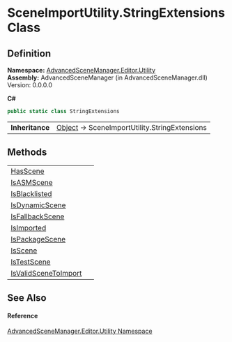 # SceneImportUtility.StringExtensions Class




## Definition
**Namespace:** <a href="N_AdvancedSceneManager_Editor_Utility.md">AdvancedSceneManager.Editor.Utility</a>  
**Assembly:** AdvancedSceneManager (in AdvancedSceneManager.dll) Version: 0.0.0.0

**C#**
``` C#
public static class StringExtensions
```

<table><tr><td><strong>Inheritance</strong></td><td><a href="https://learn.microsoft.com/dotnet/api/system.object" target="_blank" rel="noopener noreferrer">Object</a>  →  SceneImportUtility.StringExtensions</td></tr>
</table>



## Methods
<table>
<tr>
<td><a href="M_AdvancedSceneManager_Editor_Utility_SceneImportUtility_StringExtensions_HasScene.md">HasScene</a></td>
<td> </td></tr>
<tr>
<td><a href="M_AdvancedSceneManager_Editor_Utility_SceneImportUtility_StringExtensions_IsASMScene.md">IsASMScene</a></td>
<td> </td></tr>
<tr>
<td><a href="M_AdvancedSceneManager_Editor_Utility_SceneImportUtility_StringExtensions_IsBlacklisted.md">IsBlacklisted</a></td>
<td> </td></tr>
<tr>
<td><a href="M_AdvancedSceneManager_Editor_Utility_SceneImportUtility_StringExtensions_IsDynamicScene.md">IsDynamicScene</a></td>
<td> </td></tr>
<tr>
<td><a href="M_AdvancedSceneManager_Editor_Utility_SceneImportUtility_StringExtensions_IsFallbackScene.md">IsFallbackScene</a></td>
<td> </td></tr>
<tr>
<td><a href="M_AdvancedSceneManager_Editor_Utility_SceneImportUtility_StringExtensions_IsImported.md">IsImported</a></td>
<td> </td></tr>
<tr>
<td><a href="M_AdvancedSceneManager_Editor_Utility_SceneImportUtility_StringExtensions_IsPackageScene.md">IsPackageScene</a></td>
<td> </td></tr>
<tr>
<td><a href="M_AdvancedSceneManager_Editor_Utility_SceneImportUtility_StringExtensions_IsScene.md">IsScene</a></td>
<td> </td></tr>
<tr>
<td><a href="M_AdvancedSceneManager_Editor_Utility_SceneImportUtility_StringExtensions_IsTestScene.md">IsTestScene</a></td>
<td> </td></tr>
<tr>
<td><a href="M_AdvancedSceneManager_Editor_Utility_SceneImportUtility_StringExtensions_IsValidSceneToImport.md">IsValidSceneToImport</a></td>
<td> </td></tr>
</table>

## See Also


#### Reference
<a href="N_AdvancedSceneManager_Editor_Utility.md">AdvancedSceneManager.Editor.Utility Namespace</a>  
